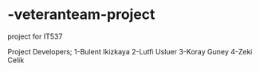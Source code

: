 # -veteranteam-project
project for IT537

Project Developers;
1-Bulent Ikizkaya
2-Lutfi Usluer
3-Koray Guney
4-Zeki Celik
